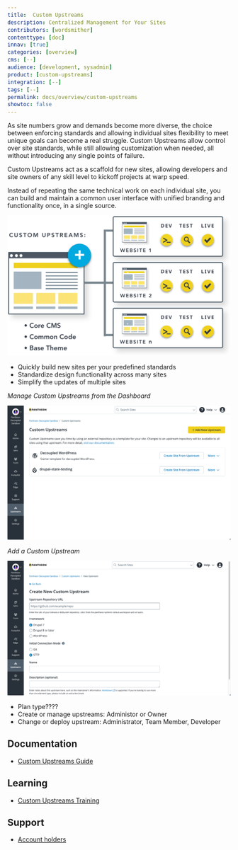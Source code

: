 ```yaml
---
title:  Custom Upstreams
description: Centralized Management for Your Sites
contributors: [wordsmither]
contenttype: [doc]
innav: [true]
categories: [overview]
cms: [--]
audience: [development, sysadmin]
product: [custom-upstreams]
integration: [--]
tags: [--]
permalink: docs/overview/custom-upstreams
showtoc: false
---
```


<TabList>

<Tab title="Overview" id="overview" active={true}>

As site numbers grow and demands become more diverse, the choice between enforcing standards and allowing individual sites flexibility to meet unique goals can become a real struggle. Custom Upstreams allow control over site standards, while still allowing customization when needed, all without introducing any single points of failure.

Custom Upstreams act as a scaffold for new sites, allowing developers and site owners of any skill level to kickoff projects at warp speed.

Instead of repeating the same technical work on each individual site, you can build and maintain a common user interface with unified branding and functionality once, in a single source.

![Custom Upstreams](../../images/upstreams-foundations4.svg)


</Tab>

<Tab title="Features" id="features">

* Quickly build new sites per your predefined standards
* Standardize design functionality across many sites
* Simplify the updates of multiple sites

*Manage Custom Upstreams from the Dashboard*

![Manage Custom Upstreams from the Dashboard](../../images/manage-custom-upstreams.png)

*Add a Custom Upstream*

![Add a Custom Upstream](../../images/add-custom-upstream.png)

</Tab>

<Tab title="Requirements" id="requirements">

* Plan type????
* Create or manage upstreams: Administor or Owner
* Change or deploy upstream: Administrator, Team Member, Developer


</Tab>

<Tab title="Resources" id="resources">

## Documentation

* [Custom Upstreams Guide](https://docs.pantheon.io/guides/custom-upstream)

## Learning

* [Custom Upstreams Training](https://learning.pantheon.io/page/catalog#topic_custom-upstreams)

## Support

* [Account holders](https://dashboard.pantheon.io/workspace/ee3995c4-652e-44a0-b00b-0085e92d78da/support)

</Tab>

</TabList>